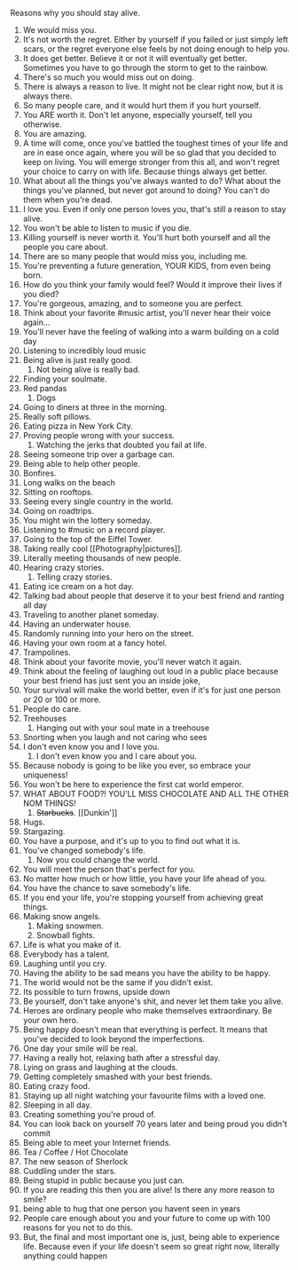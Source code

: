 Reasons why you should stay alive.
1. We would miss you. 
2. It's not worth the regret. Either by yourself if you failed or just simply left scars, or the regret everyone else feels by not doing enough to help you. 
3. It does get better. Believe it or not it will eventually get better. Sometimes you have to go through the storm to get to the rainbow. 
4. There's so much you would miss out on doing. 
5. There is always a reason to live. It might not be clear right now, but it is always there. 
6. So many people care, and it would hurt them if you hurt yourself. 
7. You ARE worth it. Don't let anyone, especially yourself, tell you otherwise. 
8. You are amazing. 
9. A time will come, once you've battled the toughest times of your life and are in ease once again, where you will be so glad that you decided to keep on living. You will emerge stronger from this all, and won't regret your choice to carry on with life. Because things always get better. 
10. What about all the things you've always wanted to do? What about the things you've planned, but never got around to doing? You can't do them when you're dead. 
11. I love you. Even if only one person loves you, that's still a reason to stay alive. 
12. You won't be able to listen to music if you die. 
13. Killing yourself is never worth it. You'll hurt both yourself and all the people you care about. 
14. There are so many people that would miss you, including me. 
15. You're preventing a future generation, YOUR KIDS, from even being born. 
16. How do you think your family would feel? Would it improve their lives if you died? 
17. You're gorgeous, amazing, and to someone you are perfect. 
18. Think about your favorite #music artist, you'll never hear their voice again... 
19. You'll never have the feeling of walking into a warm building on a cold day 
20. Listening to incredibly loud music 
21. Being alive is just really good. 
	1. Not being alive is really bad. 
22. Finding your soulmate. 
23. Red pandas
	1. Dogs
24. Going to diners at three in the morning. 
25. Really soft pillows. 
26. Eating pizza in New York City. 
27. Proving people wrong with your success. 
	1. Watching the jerks that doubted you fail at life. 
28. Seeing someone trip over a garbage can. 
29. Being able to help other people. 
30. Bonfires.
31. Long walks on the beach
32. Sitting on rooftops. 
33. Seeing every single country in the world. 
34. Going on roadtrips. 
35. You might win the lottery someday. 
36. Listening to #music on a record player. 
37. Going to the top of the Eiffel Tower. 
38. Taking really cool [[Photography|pictures]]. 
39. Literally meeting thousands of new people. 
40. Hearing crazy stories. 
	1. Telling crazy stories. 
41. Eating ice cream on a hot day. 
42. Talking bad about people that deserve it to your best friend and ranting all day 
43. Traveling to another planet someday. 
44. Having an underwater house. 
45. Randomly running into your hero on the street. 
46. Having your own room at a fancy hotel. 
47. Trampolines. 
48. Think about your favorite movie, you'll never watch it again. 
49. Think about the feeling of laughing out loud in a public place because your best friend has just sent you an inside joke, 
50. Your survival will make the world better, even if it's for just one person or 20 or 100 or more. 
51. People do care. 
52. Treehouses 
	1. Hanging out with your soul mate in a treehouse 
53. Snorting when you laugh and not caring who sees 
54. I don't even know you and I love you. 
	1. I don't even know you and I care about you. 
55. Because nobody is going to be like you ever, so embrace your uniqueness! 
56. You won't be here to experience the first cat world emperor. 
57. WHAT ABOUT FOOD?! YOU'LL MISS CHOCOLATE AND ALL THE OTHER NOM THINGS! 
	1. ~~Starbucks~~. [[Dunkin']]
58. Hugs. 
59. Stargazing. 
60. You have a purpose, and it's up to you to find out what it is. 
61. You've changed somebody's life. 
	1. Now you could change the world. 
62. You will meet the person that's perfect for you. 
63. No matter how much or how little, you have your life ahead of you. 
64. You have the chance to save somebody's life. 
65. If you end your life, you're stopping yourself from achieving great things. 
66. Making snow angels. 
	1. Making snowmen. 
	2. Snowball fights. 
67. Life is what you make of it. 
68. Everybody has a talent. 
69. Laughing until you cry. 
70. Having the ability to be sad means you have the ability to be happy. 
71. The world would not be the same if you didn't exist. 
72. Its possible to turn frowns, upside down 
73. Be yourself, don't take anyone's shit, and never let them take you alive. 
74. Heroes are ordinary people who make themselves extraordinary. Be your own hero. 
75. Being happy doesn't mean that everything is perfect. It means that you've decided to look beyond the imperfections. 
76. One day your smile will be real. 
77. Having a really hot, relaxing bath after a stressful day. 
78. Lying on grass and laughing at the clouds. 
79. Getting completely smashed with your best friends. 
80. Eating crazy food. 
81. Staying up all night watching your favourite films with a loved one. 
82. Sleeping in all day. 
83. Creating something you're proud of. 
84. You can look back on yourself 70 years later and being proud you didn't commit 
85. Being able to meet your Internet friends. 
86. Tea / Coffee / Hot Chocolate 
87. The new season of Sherlock
88. Cuddling under the stars. 
89. Being stupid in public because you just can. 
90. If you are reading this then you are alive! Is there any more reason to smile? 
91. being able to hug that one person you havent seen in years 
92. People care enough about you and your future to come up with 100 reasons for you not to do this. 
93. But, the final and most important one is, just, being able to experience life. Because even if your life doesn't seem so great right now, literally anything could happen